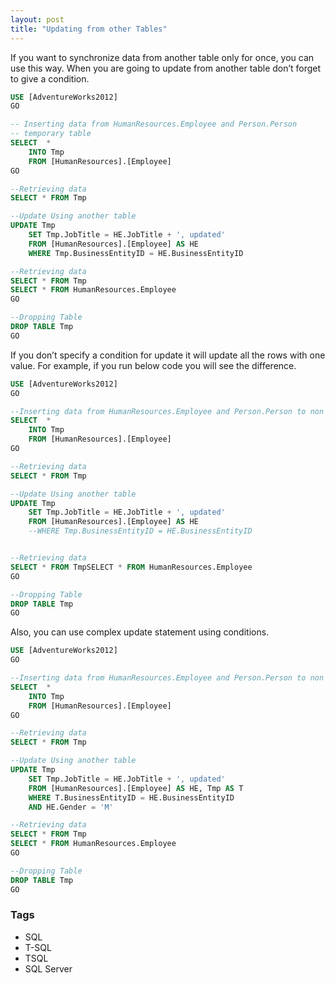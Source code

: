 ```yaml
---
layout: post
title: "Updating from other Tables"
---
```


If you want to synchronize data from another table only for once, you can use this way. When you are going to update from another table don’t forget to give a condition.

```sql
USE [AdventureWorks2012]
GO

-- Inserting data from HumanResources.Employee and Person.Person 
-- temporary table
SELECT  *
    INTO Tmp
    FROM [HumanResources].[Employee] 
GO

--Retrieving data
SELECT * FROM Tmp

--Update Using another table
UPDATE Tmp
    SET Tmp.JobTitle = HE.JobTitle + ', updated'
    FROM [HumanResources].[Employee] AS HE
    WHERE Tmp.BusinessEntityID = HE.BusinessEntityID

--Retrieving data
SELECT * FROM Tmp
SELECT * FROM HumanResources.Employee
GO

--Dropping Table
DROP TABLE Tmp
GO
```

If you don’t specify a condition for update it will update all the rows with one value. For example, if you run below code you will see the difference.

```sql
USE [AdventureWorks2012]
GO

--Inserting data from HumanResources.Employee and Person.Person to non existing table
SELECT  *
    INTO Tmp
    FROM [HumanResources].[Employee] 
GO

--Retrieving data
SELECT * FROM Tmp

--Update Using another table
UPDATE Tmp
    SET Tmp.JobTitle = HE.JobTitle + ', updated'
    FROM [HumanResources].[Employee] AS HE
    --WHERE Tmp.BusinessEntityID = HE.BusinessEntityID


--Retrieving data
SELECT * FROM TmpSELECT * FROM HumanResources.Employee
GO

--Dropping Table
DROP TABLE Tmp
GO
```

Also, you can use complex update statement using conditions.

```sql
USE [AdventureWorks2012]
GO

--Inserting data from HumanResources.Employee and Person.Person to non existing table
SELECT  *
    INTO Tmp
    FROM [HumanResources].[Employee] 
GO

--Retrieving data
SELECT * FROM Tmp

--Update Using another table
UPDATE Tmp 
    SET Tmp.JobTitle = HE.JobTitle + ', updated'
    FROM [HumanResources].[Employee] AS HE, Tmp AS T
    WHERE T.BusinessEntityID = HE.BusinessEntityID
    AND HE.Gender = 'M'

--Retrieving data
SELECT * FROM Tmp
SELECT * FROM HumanResources.Employee
GO

--Dropping Table
DROP TABLE Tmp
GO
```

### Tags

- SQL
- T-SQL
- TSQL
- SQL Server